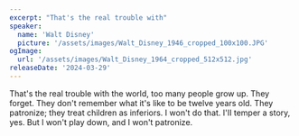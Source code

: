 ```yaml
---
excerpt: "That's the real trouble with"
speaker:
  name: 'Walt Disney'
  picture: '/assets/images/Walt_Disney_1946_cropped_100x100.JPG'
ogImage:
  url: '/assets/images/Walt_Disney_1964_cropped_512x512.jpg'
releaseDate: '2024-03-29'
---
```


That's the real trouble with the world, too many people grow up. They forget. They don't remember what it's like to be twelve years old. They patronize; they treat children as inferiors. I won't do that. I'II temper a story, yes. But I won't play down, and I won't patronize.
